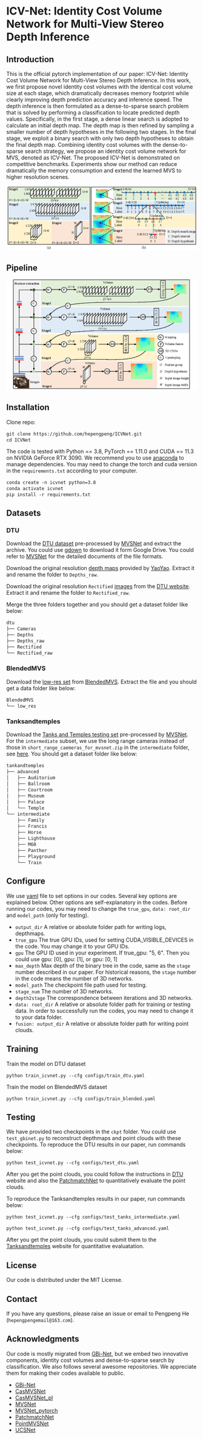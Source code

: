<!-- <br />

<div align="center">
  <h1 align="center">ICV-Net: Identity Cost Volume Network for Multi-View Stereo Depth Inference</h1>
  <p align="center">
    <a href="https://orcid.org/0000-0002-3634-0299">Pengpeng He<sup>1</sup></a>,
    Yueju Wang<sup>2</sup></a>,
    Yong Hu<sup>1</sup></a>,
    Wei, He<sup>1</sup></a>
    <br />
    1 Wuhan University of Technology; 2 Wuhan University
    <br />
    <br />
    <br />
  </p>

</div> -->


# ICV-Net: Identity Cost Volume Network for Multi-View Stereo Depth Inference

## Introduction

This is the official pytorch implementation of our paper: ICV-Net: Identity Cost Volume Network for Multi-View Stereo Depth Inference. In this work, we first propose novel identity cost volumes with the identical cost volume size at each stage, which dramatically decreases memory footprint while clearly improving depth prediction accuracy and inference speed. The depth inference is then formulated as a dense-to-sparse search problem that is solved by performing a classification to locate predicted depth values. Specifically, in the first stage, a dense linear search is adopted to calculate an initial depth map. The depth map is then refined by sampling a smaller number of depth hypotheses in the following two stages. In the final stage, we exploit a binary search with only two depth hypotheses to obtain the final depth map. Combining identity cost volumes with the dense-to-sparse search strategy, we propose an identity cost volume network for MVS, denoted as ICV-Net. The proposed ICV-Net is demonstrated on competitive benchmarks. Experiments show our method can reduce dramatically the memory consumption and extend the learned MVS to higher resolution scenes. 

![](media/Fig1.png)

## Pipeline

![](media/Fig2.png)

## Installation

Clone repo:
```
git clone https://github.com/hepengpeng/ICVNet.git
cd ICVNet
```

The code is tested with Python == 3.8, PyTorch == 1.11.0 and CUDA == 11.3 on NVIDIA GeForce RTX 3090. We recommend you to use [anaconda](https://www.anaconda.com/) to manage dependencies. You may need to change the torch and cuda version in the `requirements.txt` according to your computer.
```
conda create -n icvnet python=3.8
conda activate icvnet
pip install -r requirements.txt
```

## Datasets

### DTU

Download the [DTU dataset](https://drive.google.com/file/d/1eDjh-_bxKKnEuz5h-HXS7EDJn59clx6V/view) pre-processed by [MVSNet](https://github.com/YoYo000/MVSNet) and extract the archive. You could use [gdown](https://github.com/wkentaro/gdown) to download it form Google Drive. You could refer to [MVSNet](https://github.com/YoYo000/MVSNet) for the detailed documents of the file formats.

Download the original resolution [depth maps](https://drive.google.com/open?id=1LVy8tsWajG3uPTCYPSxDvVXFCdIYXaS-) provided by [YaoYao](https://github.com/YoYo000/MVSNet/issues/106). Extract it and rename the folder to `Depths_raw`. 

Download the original resolution `Rectified` [images](http://roboimagedata2.compute.dtu.dk/data/MVS/Rectified.zip) from the [DTU website](https://roboimagedata.compute.dtu.dk/?page_id=36). Extract it and rename the folder to `Rectified_raw`. 

Merge the three folders together and you should get a dataset folder like below:

```
dtu
├── Cameras
├── Depths
├── Depths_raw
├── Rectified
└── Rectified_raw
```

### BlendedMVS

Download the [low-res set](https://1drv.ms/u/s!Ag8Dbz2Aqc81gVDgxb8MDGgoV74S?e=hJKlvV) from [BlendedMVS](https://github.com/YoYo000/BlendedMVS). Extract the file and you should get a data folder like below:

```
BlendedMVS
└── low_res
```

### Tanksandtemples

Download the [Tanks and Temples testing set](https://drive.google.com/open?id=1YArOJaX9WVLJh4757uE8AEREYkgszrCo) pre-processed by [MVSNet](https://github.com/YoYo000/MVSNet). For the `intermediate` subset, we use the long range cameras instead of those in `short_range_caemeras_for_mvsnet.zip` in the `intermediate` folder, see [here](https://github.com/YoYo000/MVSNet/issues/14). You should get a dataset folder like below:

```
tankandtemples
├── advanced
│   ├── Auditorium
│   ├── Ballroom
│   ├── Courtroom
│   ├── Museum
│   ├── Palace
│   └── Temple
└── intermediate
    ├── Family
    ├── Francis
    ├── Horse
    ├── Lighthouse
    ├── M60
    ├── Panther
    ├── Playground
    └── Train
```

## Configure

We use [yaml](https://yaml.org/) file to set options in our codes. Several key options are explained below. Other options are self-explanatory in the codes. Before running our codes, you may need to change the `true_gpu`, `data: root_dir` and `model_path` (only for testing).

* `output_dir` A relative or absolute folder path for writing logs, depthmaps.
* `true_gpu` The true GPU IDs, used for setting CUDA_VISIBLE_DEVICES in the code. You may change it to your GPU IDs.
* `gpu` The GPU ID used in your experiment. If true_gpu: "5, 6". Then you could use gpu: [0], gpu: [1], or gpu: [0, 1]
* `max_depth` Max depth of the binary tree in the code, same as the `stage` number described in our paper. For historical reasons, the `stage` number in the code means the number of 3D networks.
* `model_path` The checkpoint file path used for testing.
* `stage_num` The number of 3D networks.
* `depth2stage` The correspondence between iterations and 3D networks.
* `data: root_dir` A relative or absolute folder path for training or testing data. In order to successfully run the codes, you may need to change it to your data folder.
* `fusion: output_dir` A relative or absolute folder path for writing point clouds.

## Training

Train the model on DTU dataset
```
python train_icvnet.py --cfg configs/train_dtu.yaml
```

Train the model on BlendedMVS dataset
```
python train_icvnet.py --cfg configs/train_blended.yaml
```

## Testing

We have provided two checkpoints in the `ckpt` folder. You could use `test_gbinet.py` to reconstruct depthmaps and point clouds with these checkpoints. To reproduce the DTU results in our paper, run commands below:

```
python test_icvnet.py --cfg configs/test_dtu.yaml
```
After you get the point clouds, you could follow the instructions in [DTU](http://roboimagedata.compute.dtu.dk/?page_id=36) website and also the [PatchmatchNet](https://github.com/FangjinhuaWang/PatchmatchNet) to quantitatively evaluate the point clouds.

To reproduce the Tanksandtemples results in our paper, run commands below:
```
python test_icvnet.py --cfg configs/test_tanks_intermediate.yaml
```
```
python test_icvnet.py --cfg configs/test_tanks_advanced.yaml
```
After you get the point clouds, you could submit them to the [Tanksandtemples](https://www.tanksandtemples.org/) website for quantitative evaluatation.

<!-- LICENSE -->

## License

Our code is distributed under the MIT License. 

## Contact

If you have any questions, please raise an issue or email to Pengpeng He (`hepengpengemail@163.com`).

## Acknowledgments

Our code is mostly migrated from [GBi-Net](https://github.com/MiZhenxing/GBi-Net),  but we embed two innovative components, identity cost volumes and dense-to-sparse search by classification. We also  follows several awesome repositories. We appreciate them for making their codes available to public.

* [GBi-Net](https://github.com/MiZhenxing/GBi-Net)
* [CasMVSNet](https://github.com/alibaba/cascade-stereo/tree/master/CasMVSNet)
* [CasMVSNet_pl](https://github.com/kwea123/CasMVSNet_pl)
* [MVSNet](https://github.com/YoYo000/MVSNet)
* [MVSNet_pytorch](https://github.com/xy-guo/MVSNet_pytorch)
* [PatchmatchNet](https://github.com/FangjinhuaWang/PatchmatchNet)
* [PointMVSNet](https://github.com/callmeray/PointMVSNet)
* [UCSNet](https://github.com/touristCheng/UCSNet)

